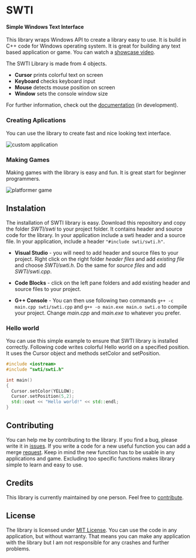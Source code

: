 # SWTI
#### Simple Windows Text Interface
This library wraps Windows API to create a library easy to use.
It is build in C++ code for Windows operating system.
It is great for building any text based application or game.
You can watch a [showcase video](https://youtu.be/V11sTuCHC_A).

The SWTI Library is made from 4 objects.
* **Cursor** prints colorful text on screen
* **Keyboard** checks keyboard input
* **Mouse** detects mouse position on screen
* **Window** sets the console window size

For further information, check out the [documentation](https://thomasbig.github.io/SWTI/) (in development).


### Creating Aplications
You can use the library to create fast and nice looking text interface.

![custom application](https://i.imgur.com/I4jxzWY.gif)


### Making Games
Making games with the library is easy and fun.
It is great start for beginner programmers.

![platformer game](https://i.imgur.com/lF9FA1C.gif)

## Instalation
The installation of SWTI library is easy.
Download this repository and copy the folder *SWTI/swti* to your project folder.
It contains header and source code for the library.
In your application include a swti header and a source file.
In your application, include a header `"#include swti/swti.h"`.

* **Visual Studio** - you will need to add header and source files to your project. Right click on the right folder *header files* and add *existing file* and choose *SWTI/swti.h*. Do the same for *source files* and add *SWTI/swti.cpp*.

* **Code Blocks** - click on the left pane folders and add existing header and source files to your project.

* **G++ Console** - You can then use following two commands `g++ -c main.cpp swti/swti.cpp` and `g++ -o main.exe main.o swti.o` to compile your project. Change *main.cpp* and *main.exe* to whatever you prefer.


### Hello world
You can use this simple example to ensure that SWTI library is installed correctly.
Following code writes colorful Hello world on a specified position.
It uses the Cursor object and methods setColor and setPosition.

```c++
#include <iostream>
#include "swti/swti.h"

int main()
{
  Cursor.setColor(YELLOW);
  Cursor.setPosition(5,2);
  std::cout << "Hello world!" << std::endl;
}
```


## Contributing
You can help me by contributing to the library.
If you find a bug, please write it in [issues](https://github.com/ThomasBig/SWTI/issues). If you write a code for a new useful function you can add a merge [request](https://github.com/ThomasBig/SWTI/pulls).
Keep in mind the new function has to be usable in any applications and game. Excluding too specific functions makes library simple to learn and easy to use.


## Credits
This library is currently maintained by one person. Feel free to [contribute](https://thomasbig.github.io/SWTI/about/#contributing).


## License
The library is licensed under [MIT License](https://github.com/ThomasBig/SWTI/blob/master/LICENSE.txt). You can use the code in any application, but without warranty. That means you can make any application with the library but I am not responsible for any crashes and further problems.
